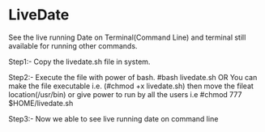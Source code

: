 # LiveDate
See the live running Date on Terminal(Command Line) and terminal still available for running other commands.

Step1:- Copy the livedate.sh file in system.

Step2:- Execute the file with power of bash.
	#bash livedate.sh
OR
You can make the file executable i.e. (#chmod +x livedate.sh)
then move the fileat location(/usr/bin) or give power to run by all the users
i.e #chmod 777 $HOME/livedate.sh

Step3:- Now we able to see live running date on command line
